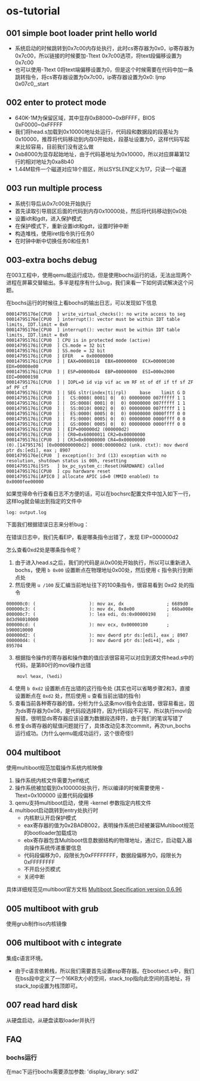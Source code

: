 # os-tutorial

## 001 simple boot loader print hello world

- 系统启动的时候跳转到0x7c00内存处执行，此时cs寄存器为0x0，ip寄存器为0x7c00，所以链接的时候要加-Ttext 0x7c00选项，将text段偏移设置为0x7c00
- 也可以使用-Ttext 0将text端偏移设置为0，但是这个时候需要在代码中加一条跳转指令，将cs寄存器设置为0x7c00，ip寄存器设置为0x0: ljmp $0x07c0,$_start

## 002 enter to protect mode

- 640K-1M为保留区域，其中显存0xB8000~0xBFFFF，BIOS 0xF0000~0xFFFFF
- 我们将head.s加载到0x10000地址处运行，代码段和数据段的段基址为0x10000，推荐将代码移动到内存0开始处，段基址设置为0，这样代码写起来比较容易，目前我们没有这么做
- 0xb8000为显存起始地址，由于代码基地址为0x10000，所以对应屏幕第12行的相对地址为0xa8b40
- 1.44M软件一个磁道对应18个扇区，所以SYSLEN定义为17，只读一个磁道

## 003 run multiple process

- 系统引导后从0x7c00处开始执行
- 首先读取引导扇区后面的代码到内存0x10000处，然后将代码移动到0x0处
- 设置idt和gdt，进入保护模式
- 在保护模式下，重新设置idt和gdt，设置时钟中断
- 构造堆栈，使用iret指令执行任务0
- 在时钟中断中切换任务0和任务1

## 003-extra bochs debug

在003工程中，使用qemu能运行成功，但是使用bochs运行的话，无法出现两个进程在屏幕交替输出。多半是程序有什么bug，我们来看一下如何调试解决这个问题。

在bochs运行的时候往上看bochs的输出日志，可以发现如下信息
```
00014795176e[CPU0  ] write_virtual_checks(): no write access to seg
00014795176e[CPU0  ] interrupt(): vector must be within IDT table limits, IDT.limit = 0x0
00014795176e[CPU0  ] interrupt(): vector must be within IDT table limits, IDT.limit = 0x0
00014795176i[CPU0  ] CPU is in protected mode (active)
00014795176i[CPU0  ] CS.mode = 32 bit
00014795176i[CPU0  ] SS.mode = 32 bit
00014795176i[CPU0  ] EFER   = 0x00000000
00014795176i[CPU0  ] | EAX=00080118  EBX=00000000  ECX=00000100  EDX=00008e00
00014795176i[CPU0  ] | ESP=00000bd4  EBP=00000000  ESI=000e2000  EDI=00000198
00014795176i[CPU0  ] | IOPL=0 id vip vif ac vm RF nt of df if tf sf ZF af PF cf
00014795176i[CPU0  ] | SEG sltr(index|ti|rpl)     base    limit G D
00014795176i[CPU0  ] |  CS:0008( 0001| 0|  0) 00000000 007fffff 1 1
00014795176i[CPU0  ] |  DS:0008( 0001| 0|  0) 00000000 007fffff 1 1
00014795176i[CPU0  ] |  SS:0010( 0002| 0|  0) 00000000 007fffff 1 1
00014795176i[CPU0  ] |  ES:0000( 0005| 0|  0) 00000000 0000ffff 0 0
00014795176i[CPU0  ] |  FS:0000( 0005| 0|  0) 00000000 0000ffff 0 0
00014795176i[CPU0  ] |  GS:0000( 0005| 0|  0) 00000000 0000ffff 0 0
00014795176i[CPU0  ] | EIP=000000d2 (000000d2)
00014795176i[CPU0  ] | CR0=0x60000011 CR2=0x00000000
00014795176i[CPU0  ] | CR3=0x00000000 CR4=0x00000000
(0).[14795176] [0x0000000000d2] 0008:000000d2 (unk. ctxt): mov dword ptr ds:[edi], eax ; 8907
00014795176e[CPU0  ] exception(): 3rd (13) exception with no resolution, shutdown status is 00h, resetting
00014795176i[SYS   ] bx_pc_system_c::Reset(HARDWARE) called
00014795176i[CPU0  ] cpu hardware reset
00014795176i[APIC0 ] allocate APIC id=0 (MMIO enabled) to 0x0000fee00000
```

如果觉得命令行查看日志不方便的话，可以在bochsrc配置文件中加入如下一行，这样log就会输出到指定的文件中
```
log: output.log
```

下面我们根据错误日志来分析bug：

在错误日志中，我们先看EIP，看是哪条指令出错了，发现 EIP=000000d2

怎么查看0xd2处是哪条指令呢？

1. 由于进入head.s之后，我们的代码是从0x00处开始执行，所以可以重新进入bochs，使用 `b 0x00` 设置断点在物理地址0x00处，然后使用 `c` 指令执行到断点处
2. 然后使用 `u /100` 反汇编当前地址往下的100条指令，很容易看到 0xd2 处的指令
```
000000c0: (                    ): mov ax, dx                ; 6689d0
000000c3: (                    ): mov dx, 0x8e00            ; 66ba008e
000000c7: (                    ): lea edi, ds:0x00000198    ; 8d3d98010000
000000cd: (                    ): mov ecx, 0x00000100       ; b900010000
000000d2: (                    ): mov dword ptr ds:[edi], eax ; 8907
000000d4: (                    ): mov dword ptr ds:[edi+4], edx ; 895704

```
3. 根据指令操作的寄存器和操作数的值应该很容易可以对应到源文件head.s中的代码，是第80行的movl操作出错
```
    movl %eax, (%edi)
```
4. 使用 `b 0xd2` 设置断点在出错的这行指令处 (其实也可以省略步骤2和3，直接设置断点在 `0xd2` 处，然后使用 `u` 查看当前出错的指令)
5. 查看当前各种寄存器的值，分析为什么这条movl指令会出错，很容易看出，因为ds寄存器为0x08，是代码段选择符，因为代码段不可写，所以执行movl会报错，很明显ds寄存器应该设置为数据段选择符，由于我们的笔误写错了
6. 修复ds寄存器的赋值问题就行了，具体改动见本次commit，再次run_bochs运行成功。(为什么qemu能成功运行，这个很奇怪!)

## 004 multiboot

使用multiboot规范加载操作系统内核映像

1. 操作系统内核文件需要为elf格式
2. 操作系统被加载到0x100000处执行，所以编译的时候需要使用 -Ttext=0x100000 设置代码段偏移
3. qemu支持multiboot启动，使用 -kernel 参数指定内核文件
4. multiboot启动跳转到entry处执行时
   - 内核默认开启保护模式
   - eax寄存器的值为0x2BADB002，表明操作系统已经被兼容Multiboot规范的bootloader加载成功
   - ebx寄存器包含Multiboot信息数据结构的物理地址，通过它，启动载入器向操作系统传递重要信息
   - 代码段偏移为0，段限长为0xFFFFFFFF，数据段偏移为0，段限长为0xFFFFFFFF
   - 不开启分页模式
   - 关闭中断

具体详细规范见multiboot官方文档 [Multiboot Specification version 0.6.96](https://www.gnu.org/software/grub/manual/multiboot/multiboot.html)

## 005 multiboot with grub

使用grub制作iso内核镜像

## 006 multiboot with c integrate

集成c语言环境。

- 由于c语言依赖栈，所以我们需要首先设置esp寄存器。在bootsect.s中，我们在bss段中定义了一个16KB大小的空间，stack_top指向此空间的高地址，将stack_top设置为栈顶即可。

## 007 read hard disk

从硬盘启动，从硬盘读取loader并执行


## FAQ

### bochs运行

在mac下运行bochs需要添加参数: 'display_library: sdl2'
